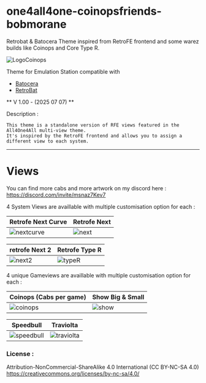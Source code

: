 # one4all4one-coinopsfriends-bobmorane
Retrobat & Batocera Theme inspired from RetroFE frontend and some warez builds like Coinops and Core Type R.

![LogoCoinops](https://github.com/user-attachments/assets/57d97ffd-5eea-436b-a10b-626367d5103c)

Theme for Emulation Station compatible with
- [Batocera](https://batocera.org/)
- [RetroBat](https://www.retrobat.org/)

** V 1.00 - (2025 07 07) ** 

Description :

    This theme is a standalone version of RFE views featured in the All4One4All multi-view theme.
    It's inspired by the RetroFE frontend and allows you to assign a different view to each system.

---  

# Views
You can find more cabs and more artwork on my discord here : https://discord.com/invite/msnaz7Kev7

4 System Views are availlable with multiple customisation option for each :

| Retrofe Next Curve  | Retrofe Next
| ------------- | ------------- |
| ![nextcurve](https://github.com/user-attachments/assets/27a4a575-48fa-4540-ae7b-19a1da716721)  | ![next](https://github.com/user-attachments/assets/9e57ae9a-df3e-4762-a8d3-a22bae0d49e2)  | 

| retrofe Next 2  | Retrofe Type R
| ------------- | ------------- |
| ![next2](https://github.com/user-attachments/assets/a47615b8-4462-4599-b49e-94137b57ab5d)  | ![typeR](https://github.com/user-attachments/assets/6d8abf11-6619-4524-89f1-c36363d15e74)  | 


4 unique Gameviews are availlable with multiple customisation option for each :

| Coinops (Cabs per game)  | Show Big & Small
| ------------- | ------------- |
| ![coinops](https://github.com/user-attachments/assets/05c6dc76-c83c-4e1f-947b-07760a782642)  | ![show](https://github.com/user-attachments/assets/47fe28d0-7585-4a9a-9885-1001525bf4ff)  | 

| Speedbull  | Traviolta
| ------------- | ------------- |
| ![speedbull](https://github.com/user-attachments/assets/b0481a96-ddc0-4b3e-9b25-e29e54a624df)  | ![traviolta](https://github.com/user-attachments/assets/c87e6fef-104c-4e71-880f-fd5d8cc1216d)  | 




### License :
Attribution-NonCommercial-ShareAlike 4.0 International (CC BY-NC-SA 4.0)  
https://creativecommons.org/licenses/by-nc-sa/4.0/

